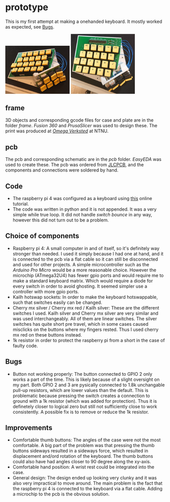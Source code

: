 # prototype
This is my first attempt at making a onehanded keyboard. It mostly worked as expected, see [Bugs](#Bugs). 

<img src="https://github.com/waklose/keyboard/blob/main/v1/product%20pictures/Side%20view.JPG" width=40% height=40%> <img src="https://github.com/waklose/keyboard/blob/main/v1/product%20pictures/Top%20view.JPG" width=40% height=40%>

## frame
3D objects and corresponding gcode files for case and plate are in the folder *frame*. *Fusion 360* and *PrusaSlicer* was used to design these. The print was produced at [*Omega Verksted*](https://www.omegav.ntnu.no/) at NTNU.

## pcb
The pcb and corresponding schematic are in the *pcb* folder. *EasyEDA* was used to create these. 
The pcb was ordered from [JLCPCB](https://jlcpcb.com/), and the components and connections were soldered by hand.

## Code
* The raspberry pi 4 was configured as a keyboard using [this](https://randomnerdtutorials.com/raspberry-pi-zero-usb-keyboard-hid/) online tutorial.
* The code was written in python and it is not appended. It was a very simple while true loop. It did not handle *switch bounce* in any way, however this did not turn out to be a problem.

## Choice of components
* Raspberry pi 4: A small computer in and of itself, so it's definitely way stronger than needed. I used it simply because I had one at hand, and it is connected to the pcb via a flat cable so it can still be disconnected and used for other projects. A simple microcontroller such as the *Arduino Pro Micro* would be a more reasonable choice. However the microchip (ATmega32U4) has fewer gpio ports and would require me to make a standard keyboard matrix. Which would require a diode for every switch in order to avoid ghosting. It seemed simpler use a controller with more gpio ports.
* Kailh hotswap sockets: In order to make the keyboard hotswappable, such that switches easily can be changed.
* Cherry mx silver / Cherry mx red / Kailh silver: These are the different switches I used. Kailh silver and Cherry mx silver are very similar and was used interchangeably. All of them are linear switches. The silver switches has quite short pre travel, which in some cases caused misclicks on the buttons where my fingers rested. Thus I used cherry mx red on these buttons instead.
* 1k resistor in order to protect the raspberry pi from a short in the case of faulty code.

## Bugs
* Button not working properly: The button connected to GPIO 2 only works a part of the time. This is likely because of a slight oversight on my part. Both GPIO 2 and 3 are pysically connected to 1.8k unchangable pull-up resistors, which are lower values than the default. This is problematic because pressing the switch creates a connection to ground with a 1k resistor (which was added for protection). Thus it is definetely closer to logical zero but still not sufficiently close to work consistently. A possible fix is to remove or reduce the 1k resistor.

## Improvements
* Comfortable thumb buttons: The angles of the case were not the most comfortable. A big part of the problem was that pressing the thumb buttons sideways resulted in a sideways force, which resulted in displacement and/ord rotation of the keyboard. The thumb buttons could also have had angles closer to 90 degree along the xy-axis.
* Comfortable hand position: A wrist rest could be integrated into the case.
* General design: The design ended up looking very clunky and it was also very impractical to move around. The main problem is the fact that the raspberry pi 4 is connected to the keyboard via a flat cable. Adding a microchip to the pcb is the obvious solution.
